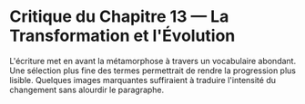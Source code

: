 # Critique du Chapitre 13 — La Transformation et l'Évolution
L'écriture met en avant la métamorphose à travers un vocabulaire abondant. Une sélection plus fine des termes permettrait de rendre la progression plus lisible. Quelques images marquantes suffiraient à traduire l'intensité du changement sans alourdir le paragraphe.
